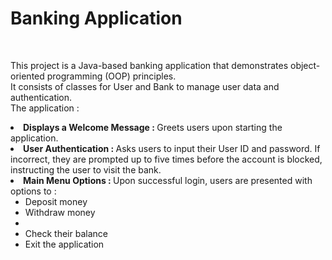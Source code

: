 <h1>Banking Application</h1> <br> 
<p>This project is a Java-based banking application that demonstrates object-oriented programming (OOP) principles.<br>
It consists of classes for User and Bank to manage user data and authentication.<br>
The application : <br>
<li><b>Displays a Welcome Message : </b>Greets users upon starting the application. </li>
<li><b>User Authentication : </b>Asks users to input their User ID and password. If incorrect, they are prompted up to five times before the account is blocked, instructing the user to visit the bank. </li>
<li><b>Main Menu Options : </b>Upon successful login, users are presented with options to : <br>
<ul><li>Deposit money</li>
<li>Withdraw money<li>
<li>Check their balance</li>
<li>Exit the application</li></ul></li></p>
